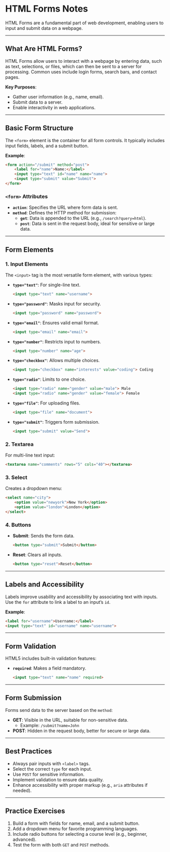 # HTML Forms Notes

HTML Forms are a fundamental part of web development, enabling users to input and submit data on a webpage.

---

## What Are HTML Forms?

HTML Forms allow users to interact with a webpage by entering data, such as text, selections, or files, which can then be sent to a server for processing. Common uses include login forms, search bars, and contact pages.

**Key Purposes**:
- Gather user information (e.g., name, email).
- Submit data to a server.
- Enable interactivity in web applications.

---

## Basic Form Structure

The `<form>` element is the container for all form controls. It typically includes input fields, labels, and a submit button.

**Example**:
```html
<form action="/submit" method="post">
    <label for="name">Name:</label>
    <input type="text" id="name" name="name">
    <input type="submit" value="Submit">
</form>
```

### `<form>` Attributes
- **`action`**: Specifies the URL where form data is sent.
- **`method`**: Defines the HTTP method for submission:
  - **`get`**: Data is appended to the URL (e.g., `/search?query=html`).
  - **`post`**: Data is sent in the request body, ideal for sensitive or large data.

---

## Form Elements

### 1. **Input Elements**
The `<input>` tag is the most versatile form element, with various types:

- **`type="text"`**: For single-line text.
  ```html
  <input type="text" name="username">
  ```
- **`type="password"`**: Masks input for security.
  ```html
  <input type="password" name="password">
  ```
- **`type="email"`**: Ensures valid email format.
  ```html
  <input type="email" name="email">
  ```
- **`type="number"`**: Restricts input to numbers.
  ```html
  <input type="number" name="age">
  ```
- **`type="checkbox"`**: Allows multiple choices.
  ```html
  <input type="checkbox" name="interests" value="coding"> Coding
  ```
- **`type="radio"`**: Limits to one choice.
  ```html
  <input type="radio" name="gender" value="male"> Male
  <input type="radio" name="gender" value="female"> Female
  ```
- **`type="file"`**: For uploading files.
  ```html
  <input type="file" name="document">
  ```
- **`type="submit"`**: Triggers form submission.
  ```html
  <input type="submit" value="Send">
  ```

### 2. **Textarea**
For multi-line text input:
```html
<textarea name="comments" rows="5" cols="40"></textarea>
```

### 3. **Select**
Creates a dropdown menu:
```html
<select name="city">
    <option value="newyork">New York</option>
    <option value="london">London</option>
</select>
```

### 4. **Buttons**
- **Submit**: Sends the form data.
  ```html
  <button type="submit">Submit</button>
  ```
- **Reset**: Clears all inputs.
  ```html
  <button type="reset">Reset</button>
  ```

---

## Labels and Accessibility

Labels improve usability and accessibility by associating text with inputs. Use the `for` attribute to link a label to an input’s `id`.

**Example**:
```html
<label for="username">Username:</label>
<input type="text" id="username" name="username">
```

---

## Form Validation

HTML5 includes built-in validation features:
- **`required`**: Makes a field mandatory.
  ```html
  <input type="text" name="name" required>
  ```

---

## Form Submission

Forms send data to the server based on the `method`:
- **GET**: Visible in the URL, suitable for non-sensitive data.
  - Example: `/submit?name=John`
- **POST**: Hidden in the request body, better for secure or large data.

---

## Best Practices

- Always pair inputs with `<label>` tags.
- Select the correct `type` for each input.
- Use `POST` for sensitive information.
- Implement validation to ensure data quality.
- Enhance accessibility with proper markup (e.g., `aria` attributes if needed).

---

## Practice Exercises

1. Build a form with fields for name, email, and a submit button.
2. Add a dropdown menu for favorite programming languages.
3. Include radio buttons for selecting a course level (e.g., beginner, advanced).
4. Test the form with both `GET` and `POST` methods.
